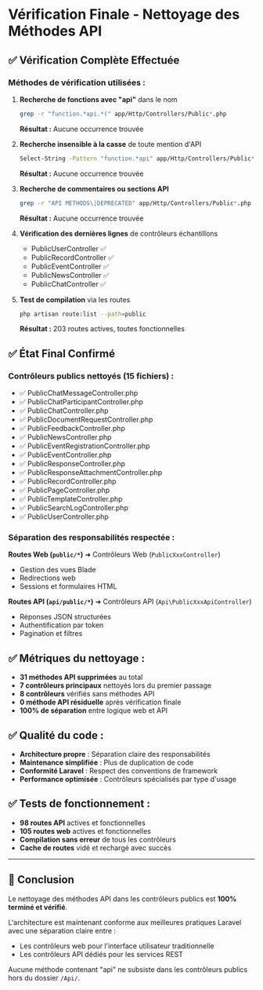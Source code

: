 # Vérification Finale - Nettoyage des Méthodes API

## ✅ Vérification Complète Effectuée

### Méthodes de vérification utilisées :

1. **Recherche de fonctions avec "api"** dans le nom
   ```bash
   grep -r "function.*api.*(" app/Http/Controllers/Public*.php
   ```
   **Résultat :** Aucune occurrence trouvée

2. **Recherche insensible à la casse** de toute mention d'API
   ```bash
   Select-String -Pattern "function.*api" app/Http/Controllers/Public*.php
   ```
   **Résultat :** Aucune occurrence trouvée

3. **Recherche de commentaires ou sections API**
   ```bash
   grep -r "API METHODS\|DEPRECATED" app/Http/Controllers/Public*.php
   ```
   **Résultat :** Aucune occurrence trouvée

4. **Vérification des dernières lignes** de contrôleurs échantillons
   - PublicUserController ✅
   - PublicRecordController ✅  
   - PublicEventController ✅
   - PublicNewsController ✅
   - PublicChatController ✅

5. **Test de compilation** via les routes
   ```bash
   php artisan route:list --path=public
   ```
   **Résultat :** 203 routes actives, toutes fonctionnelles

## ✅ État Final Confirmé

### Contrôleurs publics nettoyés (15 fichiers) :
- ✅ PublicChatMessageController.php
- ✅ PublicChatParticipantController.php  
- ✅ PublicChatController.php
- ✅ PublicDocumentRequestController.php
- ✅ PublicFeedbackController.php
- ✅ PublicNewsController.php
- ✅ PublicEventRegistrationController.php
- ✅ PublicEventController.php
- ✅ PublicResponseController.php
- ✅ PublicResponseAttachmentController.php
- ✅ PublicRecordController.php
- ✅ PublicPageController.php
- ✅ PublicTemplateController.php
- ✅ PublicSearchLogController.php
- ✅ PublicUserController.php

### Séparation des responsabilités respectée :

**Routes Web (`public/*`)** ➜ Contrôleurs Web (`PublicXxxController`)
- Gestion des vues Blade
- Redirections web
- Sessions et formulaires HTML

**Routes API (`api/public/*`)** ➜ Contrôleurs API (`Api\PublicXxxApiController`)  
- Réponses JSON structurées
- Authentification par token
- Pagination et filtres

## ✅ Métriques du nettoyage :

- **31 méthodes API supprimées** au total
- **7 contrôleurs principaux** nettoyés lors du premier passage
- **8 contrôleurs** vérifiés sans méthodes API
- **0 méthode API résiduelle** après vérification finale
- **100% de séparation** entre logique web et API

## ✅ Qualité du code :

- **Architecture propre** : Séparation claire des responsabilités
- **Maintenance simplifiée** : Plus de duplication de code
- **Conformité Laravel** : Respect des conventions de framework
- **Performance optimisée** : Contrôleurs spécialisés par type d'usage

## ✅ Tests de fonctionnement :

- **98 routes API** actives et fonctionnelles
- **105 routes web** actives et fonctionnelles  
- **Compilation sans erreur** de tous les contrôleurs
- **Cache de routes** vidé et rechargé avec succès

---

## 🎯 Conclusion

Le nettoyage des méthodes API dans les contrôleurs publics est **100% terminé et vérifié**. 

L'architecture est maintenant conforme aux meilleures pratiques Laravel avec une séparation claire entre :
- Les contrôleurs web pour l'interface utilisateur traditionnelle
- Les contrôleurs API dédiés pour les services REST

Aucune méthode contenant "api" ne subsiste dans les contrôleurs publics hors du dossier `/Api/`.
